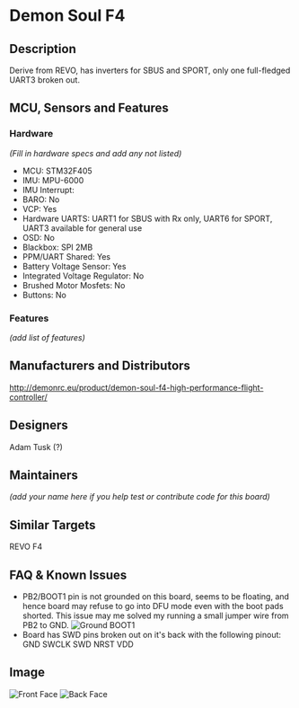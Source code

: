 # Demon Soul F4


## Description
Derive from REVO, has inverters for SBUS and SPORT, only one full-fledged UART3 broken out.


## MCU, Sensors and Features

### Hardware
_(Fill in hardware specs and add any not listed)_
  - MCU: STM32F405
  - IMU: MPU-6000
  - IMU Interrupt: 
  - BARO: No
  - VCP: Yes
  - Hardware UARTS: UART1 for SBUS with Rx only, UART6 for SPORT, UART3 available for general use
  - OSD: No
  - Blackbox: SPI 2MB
  - PPM/UART Shared: Yes
  - Battery Voltage Sensor: Yes
  - Integrated Voltage Regulator: No
  - Brushed Motor Mosfets: No
  - Buttons: No

### Features

_(add list of features)_

## Manufacturers and Distributors

http://demonrc.eu/product/demon-soul-f4-high-performance-flight-controller/


## Designers

Adam Tusk (?)


## Maintainers

_(add your name here if you help test or contribute code for this board)_


## Similar Targets

REVO F4

## FAQ & Known Issues
* PB2/BOOT1 pin is not grounded on this board, seems to be floating, and hence board may refuse to go into DFU mode even with the boot pads shorted. This issue may me solved my running a small jumper wire from PB2 to GND.
![Ground BOOT1](https://raw.githubusercontent.com/wiki/betaflight/betaflight/images/boards/soulf4/soulf4-dfu-boot1-fix.png)
* Board has SWD pins broken out on it's back with the following pinout: GND SWCLK SWD NRST VDD

## Image

![Front Face](http://demonrc.eu/wp-content/uploads/2017/01/Demon-Soul-F4-Flight-Controller-Connection-Diagram.jpg)
![Back Face](https://raw.githubusercontent.com/wiki/betaflight/betaflight/images/boards/soulf4/soulf4-back-face.png)
